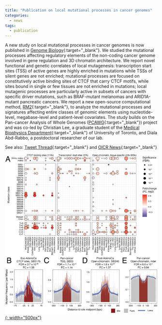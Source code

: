 ```yaml
---
title: "Publication on local mutational processes in cancer genomes"
categories:
  - news
tags:
  - publication
---
```


A new study on local mutational processes in cancer genomes is now published in [Genome Biology][GB_link]{:target="_blank"}. We studied the mutational processes affecting regulatory elements of the non-coding cancer genome involved in gene regulation and 3D chromatin architecture. We report novel functional and genetic correlates of local mutagenesis: transcription start sites (TSS) of active genes are highly enriched in mutations while TSSs of silent genes are not enriched; mutational processes are focused on constitutively active binding sites of CTCF that carry CTCF motifs, while sites bound in single or few tissues are not enriched in mutations; local mutagenic processes are particularly active in subsets of cancers with specific driver mutations, such as BRAF-mutant melanomas and ARID1A-mutant pancreatic cancers. We report a new open-source computational method, [RM2][RM2]{:target="_blank"}, to analyze the mutational processes and signatures affecting entire classes of genomic elements using nucleotide-level, megabase-level and patient-level covariates. The study builds on the Pan-cancer Analysis of Whole Genomes ([PCAWG][PCAWG]{:target="_blank"}) project and was co-led by Christian Lee, a graduate student of the [Medical Biophysics Department][MBP]{:target="_blank"} of University of Toronto, and Diala Abd-Rabbo, a postdoctoral researcher of our lab.

See also: [Tweet Thread][TweetThread]{:target="_blank"} and [OICR News][OICRnews]{:target="_blank"}

[![news_RM2](/assets/images/news_RM2.png){: width="500px"}](/assets/images/news_RM2.png)



[GB_link]: https://genomebiology.biomedcentral.com/articles/10.1186/s13059-021-02318-x
[PCAWG]: https://nature.com/articles/s41586-020-1969-6
[MBP]: https://medbio.utoronto.ca/medical-biophysics
[RM2]: https://github.com/reimandlab/RM2
[OICRnews]: https://news.oicr.on.ca/2021/06/unravelling-the-secrets-of-the-non-coding-cancer-genome/
[TweetThread]: https://twitter.com/reimand/status/1391779795751653382